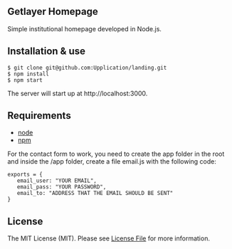 ## Getlayer Homepage

Simple institutional homepage developed in Node.js.

## Installation & use

```
$ git clone git@github.com:Upplication/landing.git
$ npm install
$ npm start
```
The server will start up at http://localhost:3000.

## Requirements

* [node](http://nodejs.org/)
* [npm](https://docs.npmjs.com/)

For the contact form to work, you need to create the app folder in the root and inside the /app folder, create a file email.js with the following code:
```
exports = {
   email_user: "YOUR EMAIL",
   email_pass: "YOUR PASSWORD",
   email_to: "ADDRESS THAT THE EMAIL SHOULD BE SENT"
}
```

## License
The MIT License (MIT). Please see [License File](LICENSE.md) for more information.
